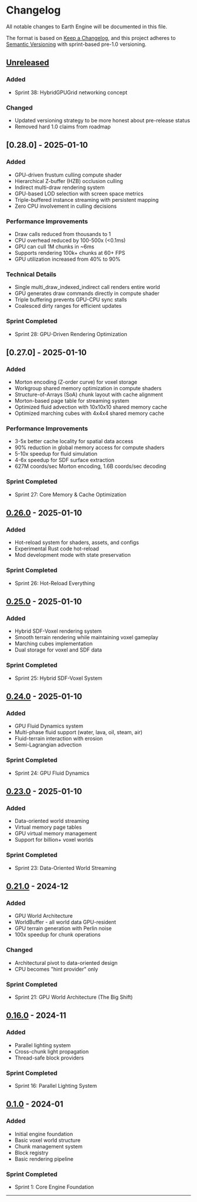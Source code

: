 # Changelog

All notable changes to Earth Engine will be documented in this file.

The format is based on [Keep a Changelog](https://keepachangelog.com/en/1.0.0/),
and this project adheres to [Semantic Versioning](https://semver.org/spec/v2.0.0.html) with sprint-based pre-1.0 versioning.

## [Unreleased]

### Added
- Sprint 38: HybridGPUGrid networking concept

### Changed
- Updated versioning strategy to be more honest about pre-release status
- Removed hard 1.0 claims from roadmap

## [0.28.0] - 2025-01-10

### Added
- GPU-driven frustum culling compute shader
- Hierarchical Z-buffer (HZB) occlusion culling
- Indirect multi-draw rendering system
- GPU-based LOD selection with screen space metrics
- Triple-buffered instance streaming with persistent mapping
- Zero CPU involvement in culling decisions

### Performance Improvements
- Draw calls reduced from thousands to 1
- CPU overhead reduced by 100-500x (<0.1ms)
- GPU can cull 1M chunks in ~6ms
- Supports rendering 100k+ chunks at 60+ FPS
- GPU utilization increased from 40% to 90%

### Technical Details
- Single multi_draw_indexed_indirect call renders entire world
- GPU generates draw commands directly in compute shader
- Triple buffering prevents GPU-CPU sync stalls
- Coalesced dirty ranges for efficient updates

### Sprint Completed
- Sprint 28: GPU-Driven Rendering Optimization

## [0.27.0] - 2025-01-10

### Added
- Morton encoding (Z-order curve) for voxel storage
- Workgroup shared memory optimization in compute shaders
- Structure-of-Arrays (SoA) chunk layout with cache alignment
- Morton-based page table for streaming system
- Optimized fluid advection with 10x10x10 shared memory cache
- Optimized marching cubes with 4x4x4 shared memory cache

### Performance Improvements
- 3-5x better cache locality for spatial data access
- 90% reduction in global memory access for compute shaders
- 5-10x speedup for fluid simulation
- 4-6x speedup for SDF surface extraction
- 627M coords/sec Morton encoding, 1.6B coords/sec decoding

### Sprint Completed
- Sprint 27: Core Memory & Cache Optimization

## [0.26.0] - 2025-01-10

### Added
- Hot-reload system for shaders, assets, and configs
- Experimental Rust code hot-reload
- Mod development mode with state preservation

### Sprint Completed
- Sprint 26: Hot-Reload Everything

## [0.25.0] - 2025-01-10

### Added
- Hybrid SDF-Voxel rendering system
- Smooth terrain rendering while maintaining voxel gameplay
- Marching cubes implementation
- Dual storage for voxel and SDF data

### Sprint Completed
- Sprint 25: Hybrid SDF-Voxel System

## [0.24.0] - 2025-01-10

### Added
- GPU Fluid Dynamics system
- Multi-phase fluid support (water, lava, oil, steam, air)
- Fluid-terrain interaction with erosion
- Semi-Lagrangian advection

### Sprint Completed
- Sprint 24: GPU Fluid Dynamics

## [0.23.0] - 2025-01-10

### Added
- Data-oriented world streaming
- Virtual memory page tables
- GPU virtual memory management
- Support for billion+ voxel worlds

### Sprint Completed
- Sprint 23: Data-Oriented World Streaming

## [0.21.0] - 2024-12

### Added
- GPU World Architecture
- WorldBuffer - all world data GPU-resident
- GPU terrain generation with Perlin noise
- 100x speedup for chunk operations

### Changed
- Architectural pivot to data-oriented design
- CPU becomes "hint provider" only

### Sprint Completed
- Sprint 21: GPU World Architecture (The Big Shift)

## [0.16.0] - 2024-11

### Added
- Parallel lighting system
- Cross-chunk light propagation
- Thread-safe block providers

### Sprint Completed
- Sprint 16: Parallel Lighting System

## [0.1.0] - 2024-01

### Added
- Initial engine foundation
- Basic voxel world structure
- Chunk management system
- Block registry
- Basic rendering pipeline

### Sprint Completed
- Sprint 1: Core Engine Foundation

---

[Unreleased]: https://github.com/noahsabaj/earth-engine/compare/v0.26.0...HEAD
[0.26.0]: https://github.com/noahsabaj/earth-engine/compare/v0.25.0...v0.26.0
[0.25.0]: https://github.com/noahsabaj/earth-engine/compare/v0.24.0...v0.25.0
[0.24.0]: https://github.com/noahsabaj/earth-engine/compare/v0.23.0...v0.24.0
[0.23.0]: https://github.com/noahsabaj/earth-engine/compare/v0.21.0...v0.23.0
[0.21.0]: https://github.com/noahsabaj/earth-engine/compare/v0.16.0...v0.21.0
[0.16.0]: https://github.com/noahsabaj/earth-engine/compare/v0.1.0...v0.16.0
[0.1.0]: https://github.com/noahsabaj/earth-engine/releases/tag/v0.1.0